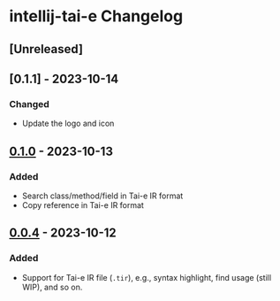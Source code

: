<!-- Keep a Changelog guide -> https://keepachangelog.com -->

# intellij-tai-e Changelog

## [Unreleased]

## [0.1.1] - 2023-10-14

### Changed

- Update the logo and icon

## [0.1.0] - 2023-10-13

### Added

- Search class/method/field in Tai-e IR format
- Copy reference in Tai-e IR format

## [0.0.4] - 2023-10-12

### Added

- Support for Tai-e IR file (`.tir`), e.g., syntax highlight, find usage (still WIP), and so on.

[0.1.0]: https://github.com/Tai-e/intellij-tai-e/compare/v0.0.4...v0.1.0

[0.0.4]: https://github.com/Tai-e/intellij-tai-e/releases/tag/v0.0.4

